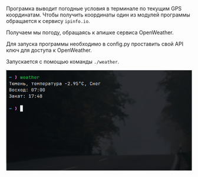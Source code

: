 Програмка выводит погодные условия в терминале по текущим GPS координатам. Чтобы получить координаты один из модулей программы обращается к сервису `ipinfo.io`.

Получаем мы погоду, обращаясь к апишке сервиса OpenWeather.

Для запуска программы необходимо в config.py проставить свой API ключ для доступа к OpenWeather. 

Запускается с помощью команды `./weather`.

![Результат команды в CLI](screen.png)
